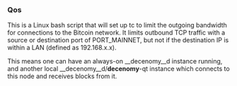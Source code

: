 ### Qos ###

This is a Linux bash script that will set up tc to limit the outgoing bandwidth for connections to the Bitcoin network. It limits outbound TCP traffic with a source or destination port of PORT_MAINNET, but not if the destination IP is within a LAN (defined as 192.168.x.x).

This means one can have an always-on __decenomy__d instance running, and another local __decenomy__d/__decenomy__-qt instance which connects to this node and receives blocks from it.
